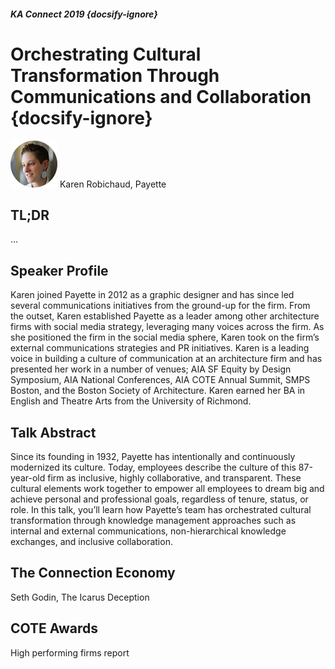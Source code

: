 ##### KA Connect 2019 {docsify-ignore}
# Orchestrating Cultural Transformation Through Communications and Collaboration {docsify-ignore}

![Karen Robichaud](../media/SpeakerHeadshot_10KarenRobichaud.png) 
Karen Robichaud, Payette

## TL;DR
...

## Speaker Profile
Karen joined Payette in 2012 as a graphic designer and has since led several communications initiatives from the ground-up for the firm. From the outset, Karen established Payette as a leader among other architecture firms with social media strategy, leveraging many voices across the firm. As she positioned the firm in the social media sphere, Karen took on the firm’s external communications strategies and PR initiatives. Karen is a leading voice in building a culture of communication at an architecture firm and has presented her work in a number of venues; AIA SF Equity by Design Symposium, AIA National Conferences, AIA COTE Annual Summit, SMPS Boston, and the Boston Society of Architecture. Karen earned her BA in English and Theatre Arts from the University of Richmond.

## Talk Abstract
Since its founding in 1932, Payette has intentionally and continuously modernized its culture. Today, employees describe the culture of this 87-year-old firm as inclusive, highly collaborative, and transparent. These cultural elements work together to empower all employees to dream big and achieve personal and professional goals, regardless of tenure, status, or role. In this talk, you’ll learn how Payette’s team has orchestrated cultural transformation through knowledge management approaches such as internal and external communications, non-hierarchical knowledge exchanges, and inclusive collaboration.

## The Connection Economy
Seth Godin, The Icarus Deception

## COTE Awards
High performing firms report
